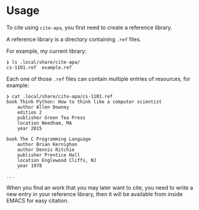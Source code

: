 # Usage

To cite using `cite-apa`, you first need to create a reference library.

A reference library is a directory containing `.ref` files.

For example, my current library:

```
❯ ls .local/share/cite-apa/
cs-1101.ref  example.ref
```

Each one of those `.ref` files can contain multiple entries of resources, for example:

```
❯ cat .local/share/cite-apa/cs-1101.ref 
book Think Python: How to think like a computer scientist
    author Allen Downey
    edition 2
    publisher Green Tea Press
    location Needham, MA
    year 2015

book The C Programming Language
    author Brian Kernighan
    author Dennis Ritchie
    publisher Prentice Hall
    location Englewood Cliffs, NJ
    year 1978

...
```

When you find an work that you may later want to cite, you need to write a new entry in
your reference library, then it will be available from inside EMACS for easy citation.
